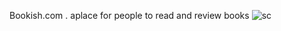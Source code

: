 Bookish.com . aplace for people to read and review books
![sc](https://github.com/itzak44/booksblog/assets/147472837/fd04d9ea-2038-4b0e-845f-9b43a275b032)
